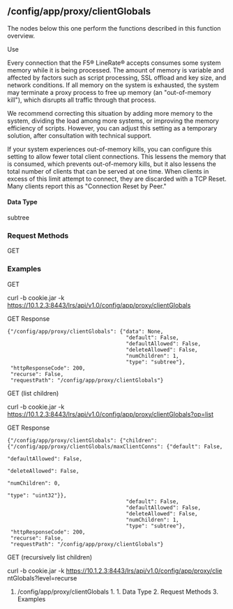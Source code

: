 ## /config/app/proxy/clientGlobals

The nodes below this one perform the functions described in this function
overview.

Use

Every connection that the F5® LineRate® accepts consumes some system memory
while it is being processed. The amount of memory is variable and affected by
factors such as script processing, SSL offload and key size, and network
conditions. If all memory on the system is exhausted, the system may terminate
a proxy process to free up memory (an "out-of-memory kill"), which disrupts
all traffic through that process.

  
We recommend correcting this situation by adding more memory to the system,
dividing the load among more systems, or improving the memory efficiency of
scripts. However, you can adjust this setting as a temporary solution, after
consultation with technical support.

  
If your system experiences out-of-memory kills, you can configure this setting
to allow fewer total client connections. This lessens the memory that is
consumed, which prevents out-of-memory kills, but it also lessens the total
number of clients that can be served at one time. When clients in excess of
this limit attempt to connect, they are discarded with a TCP Reset. Many
clients report this as "Connection Reset by Peer."

#### Data Type

subtree

### Request Methods

GET

### Examples

GET

curl -b cookie.jar -k
https://10.1.2.3:8443/lrs/api/v1.0/config/app/proxy/clientGlobals

GET Response

    
    {"/config/app/proxy/clientGlobals": {"data": None,
                                          "default": False,
                                          "defaultAllowed": False,
                                          "deleteAllowed": False,
                                          "numChildren": 1,
                                          "type": "subtree"},
     "httpResponseCode": 200,
     "recurse": False,
     "requestPath": "/config/app/proxy/clientGlobals"}
    

GET (list children)

curl -b cookie.jar -k
https://10.1.2.3:8443/lrs/api/v1.0/config/app/proxy/clientGlobals?op=list

GET Response

    
    {"/config/app/proxy/clientGlobals": {"children": {"/config/app/proxy/clientGlobals/maxClientConns": {"default": False,
                                                                                                            "defaultAllowed": False,
                                                                                                            "deleteAllowed": False,
                                                                                                            "numChildren": 0,
                                                                                                            "type": "uint32"}},
                                          "default": False,
                                          "defaultAllowed": False,
                                          "deleteAllowed": False,
                                          "numChildren": 1,
                                          "type": "subtree"},
     "httpResponseCode": 200,
     "recurse": False,
     "requestPath": "/config/app/proxy/clientGlobals"}
    

GET (recursively list children)

curl -b cookie.jar -k https://10.1.2.3:8443/lrs/api/v1.0/config/app/proxy/clie
ntGlobals?level=recurse

  1. /config/app/proxy/clientGlobals
    1.       1. Data Type
    2. Request Methods
    3. Examples

